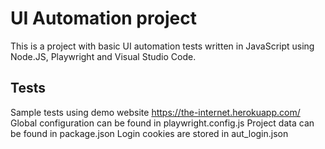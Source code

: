 # UI Automation project

This is a project with basic UI automation tests written in JavaScript using Node.JS, Playwright and Visual Studio Code.

## Tests

Sample tests using demo website https://the-internet.herokuapp.com/
Global configuration can be found in playwright.config.js
Project data can be found in package.json
Login cookies are stored in aut_login.json